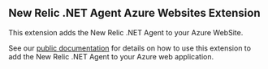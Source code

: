 ## New Relic .NET Agent Azure Websites Extension

This extension adds the New Relic .NET Agent to your Azure WebSite.

See our [public documentation](https://docs.newrelic.com/install/dotnet/?deployment=azure&azure=azuresiteextension) for details on how to use this extension to add the New Relic .NET Agent to your Azure web application.
